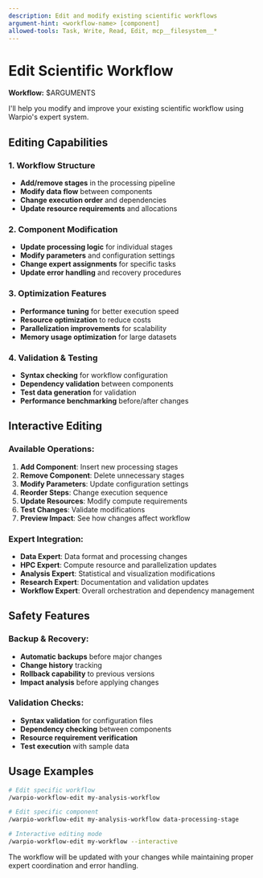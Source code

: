 ```yaml
---
description: Edit and modify existing scientific workflows
argument-hint: <workflow-name> [component]
allowed-tools: Task, Write, Read, Edit, mcp__filesystem__*
---
```


# Edit Scientific Workflow

**Workflow:** $ARGUMENTS

I'll help you modify and improve your existing scientific workflow using Warpio's expert system.

## Editing Capabilities

### 1. Workflow Structure
- **Add/remove stages** in the processing pipeline
- **Modify data flow** between components
- **Change execution order** and dependencies
- **Update resource requirements** and allocations

### 2. Component Modification
- **Update processing logic** for individual stages
- **Modify parameters** and configuration settings
- **Change expert assignments** for specific tasks
- **Update error handling** and recovery procedures

### 3. Optimization Features
- **Performance tuning** for better execution speed
- **Resource optimization** to reduce costs
- **Parallelization improvements** for scalability
- **Memory usage optimization** for large datasets

### 4. Validation & Testing
- **Syntax checking** for workflow configuration
- **Dependency validation** between components
- **Test data generation** for validation
- **Performance benchmarking** before/after changes

## Interactive Editing

### Available Operations:
1. **Add Component**: Insert new processing stages
2. **Remove Component**: Delete unnecessary stages
3. **Modify Parameters**: Update configuration settings
4. **Reorder Steps**: Change execution sequence
5. **Update Resources**: Modify compute requirements
6. **Test Changes**: Validate modifications
7. **Preview Impact**: See how changes affect workflow

### Expert Integration:
- **Data Expert**: Data format and processing changes
- **HPC Expert**: Compute resource and parallelization updates
- **Analysis Expert**: Statistical and visualization modifications
- **Research Expert**: Documentation and validation updates
- **Workflow Expert**: Overall orchestration and dependency management

## Safety Features

### Backup & Recovery:
- **Automatic backups** before major changes
- **Change history** tracking
- **Rollback capability** to previous versions
- **Impact analysis** before applying changes

### Validation Checks:
- **Syntax validation** for configuration files
- **Dependency checking** between components
- **Resource requirement verification**
- **Test execution** with sample data

## Usage Examples

```bash
# Edit specific workflow
/warpio-workflow-edit my-analysis-workflow

# Edit specific component
/warpio-workflow-edit my-analysis-workflow data-processing-stage

# Interactive editing mode
/warpio-workflow-edit my-workflow --interactive
```

The workflow will be updated with your changes while maintaining proper expert coordination and error handling.
